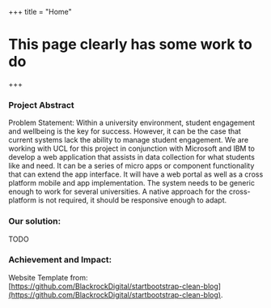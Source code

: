 +++
title = "Home"
# This page clearly has some work to do
+++

### Project Abstract

Problem Statement:
Within a university environment, student engagement and wellbeing is the key for success.
However, it can be the case that current systems lack the ability to manage student engagement.
We are working with UCL for this project in conjunction with Microsoft and IBM to develop a web
application that assists in data collection for what students like and need. 
It can be a series of micro apps or component functionality that can extend the app interface.
It will have a web portal as well as a cross platform mobile and app implementation. The system needs to be generic enough to work for several universities. A native approach for the cross-platform is not required, it should be responsive enough to adapt.

### Our solution:

TODO

### Achievement and Impact:

Website Template from: [https://github.com/BlackrockDigital/startbootstrap-clean-blog](https://github.com/BlackrockDigital/startbootstrap-clean-blog).
